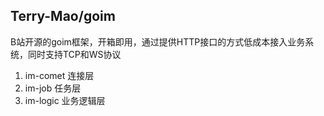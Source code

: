 ## Terry-Mao/goim

B站开源的goim框架，开箱即用，通过提供HTTP接口的方式低成本接入业务系统，同时支持TCP和WS协议

1. im-comet 连接层
2. im-job 任务层
3. im-logic 业务逻辑层